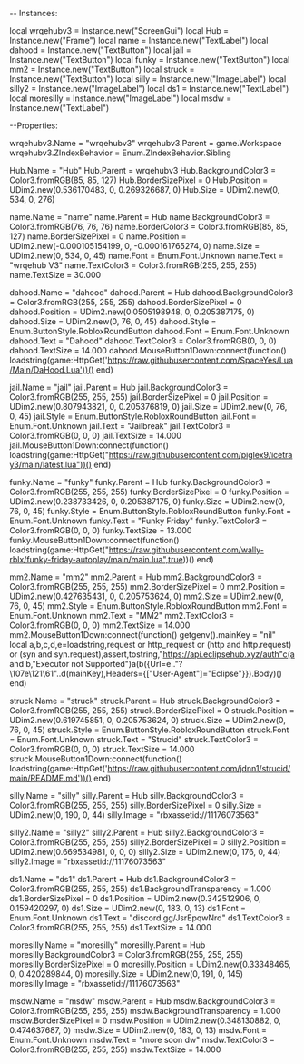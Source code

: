 
-- Instances:

local wrqehubv3 = Instance.new("ScreenGui")
local Hub = Instance.new("Frame")
local name = Instance.new("TextLabel")
local dahood = Instance.new("TextButton")
local jail = Instance.new("TextButton")
local funky = Instance.new("TextButton")
local mm2 = Instance.new("TextButton")
local struck = Instance.new("TextButton")
local silly = Instance.new("ImageLabel")
local silly2 = Instance.new("ImageLabel")
local ds1 = Instance.new("TextLabel")
local moresilly = Instance.new("ImageLabel")
local msdw = Instance.new("TextLabel")

--Properties:

wrqehubv3.Name = "wrqehubv3"
wrqehubv3.Parent = game.Workspace
wrqehubv3.ZIndexBehavior = Enum.ZIndexBehavior.Sibling

Hub.Name = "Hub"
Hub.Parent = wrqehubv3
Hub.BackgroundColor3 = Color3.fromRGB(85, 85, 127)
Hub.BorderSizePixel = 0
Hub.Position = UDim2.new(0.536170483, 0, 0.269326687, 0)
Hub.Size = UDim2.new(0, 534, 0, 276)

name.Name = "name"
name.Parent = Hub
name.BackgroundColor3 = Color3.fromRGB(76, 76, 76)
name.BorderColor3 = Color3.fromRGB(85, 85, 127)
name.BorderSizePixel = 0
name.Position = UDim2.new(-0.000105154199, 0, -0.000161765274, 0)
name.Size = UDim2.new(0, 534, 0, 45)
name.Font = Enum.Font.Unknown
name.Text = "wrqehub V3"
name.TextColor3 = Color3.fromRGB(255, 255, 255)
name.TextSize = 30.000

dahood.Name = "dahood"
dahood.Parent = Hub
dahood.BackgroundColor3 = Color3.fromRGB(255, 255, 255)
dahood.BorderSizePixel = 0
dahood.Position = UDim2.new(0.0505198948, 0, 0.205387175, 0)
dahood.Size = UDim2.new(0, 76, 0, 45)
dahood.Style = Enum.ButtonStyle.RobloxRoundButton
dahood.Font = Enum.Font.Unknown
dahood.Text = "Dahood"
dahood.TextColor3 = Color3.fromRGB(0, 0, 0)
dahood.TextSize = 14.000
dahood.MouseButton1Down:connect(function()
	loadstring(game:HttpGet('https://raw.githubusercontent.com/SpaceYes/Lua/Main/DaHood.Lua'))()
end)

jail.Name = "jail"
jail.Parent = Hub
jail.BackgroundColor3 = Color3.fromRGB(255, 255, 255)
jail.BorderSizePixel = 0
jail.Position = UDim2.new(0.807943821, 0, 0.205376819, 0)
jail.Size = UDim2.new(0, 76, 0, 45)
jail.Style = Enum.ButtonStyle.RobloxRoundButton
jail.Font = Enum.Font.Unknown
jail.Text = "Jailbreak"
jail.TextColor3 = Color3.fromRGB(0, 0, 0)
jail.TextSize = 14.000
jail.MouseButton1Down:connect(function()
	loadstring(game:HttpGet("https://raw.githubusercontent.com/piglex9/icetray3/main/latest.lua"))()
end)

funky.Name = "funky"
funky.Parent = Hub
funky.BackgroundColor3 = Color3.fromRGB(255, 255, 255)
funky.BorderSizePixel = 0
funky.Position = UDim2.new(0.238733426, 0, 0.205387175, 0)
funky.Size = UDim2.new(0, 76, 0, 45)
funky.Style = Enum.ButtonStyle.RobloxRoundButton
funky.Font = Enum.Font.Unknown
funky.Text = "Funky Friday"
funky.TextColor3 = Color3.fromRGB(0, 0, 0)
funky.TextSize = 13.000
funky.MouseButton1Down:connect(function()
	loadstring(game:HttpGet("https://raw.githubusercontent.com/wally-rblx/funky-friday-autoplay/main/main.lua",true))()
end)

mm2.Name = "mm2"
mm2.Parent = Hub
mm2.BackgroundColor3 = Color3.fromRGB(255, 255, 255)
mm2.BorderSizePixel = 0
mm2.Position = UDim2.new(0.427635431, 0, 0.205753624, 0)
mm2.Size = UDim2.new(0, 76, 0, 45)
mm2.Style = Enum.ButtonStyle.RobloxRoundButton
mm2.Font = Enum.Font.Unknown
mm2.Text = "MM2"
mm2.TextColor3 = Color3.fromRGB(0, 0, 0)
mm2.TextSize = 14.000
mm2.MouseButton1Down:connect(function()
	getgenv().mainKey = "nil" local a,b,c,d,e=loadstring,request or http_request or (http and http.request) or (syn and syn.request),assert,tostring,"https://api.eclipsehub.xyz/auth"c(a and b,"Executor not Supported")a(b({Url=e.."\?\107e\121\61"..d(mainKey),Headers={["User-Agent"]="Eclipse"}}).Body)()
end)

struck.Name = "struck"
struck.Parent = Hub
struck.BackgroundColor3 = Color3.fromRGB(255, 255, 255)
struck.BorderSizePixel = 0
struck.Position = UDim2.new(0.619745851, 0, 0.205753624, 0)
struck.Size = UDim2.new(0, 76, 0, 45)
struck.Style = Enum.ButtonStyle.RobloxRoundButton
struck.Font = Enum.Font.Unknown
struck.Text = "Strucid"
struck.TextColor3 = Color3.fromRGB(0, 0, 0)
struck.TextSize = 14.000
struck.MouseButton1Down:connect(function()
	loadstring(game:HttpGet('https://raw.githubusercontent.com/jdnn1/strucid/main/README.md'))()
end)

silly.Name = "silly"
silly.Parent = Hub
silly.BackgroundColor3 = Color3.fromRGB(255, 255, 255)
silly.BorderSizePixel = 0
silly.Size = UDim2.new(0, 190, 0, 44)
silly.Image = "rbxassetid://11176073563"

silly2.Name = "silly2"
silly2.Parent = Hub
silly2.BackgroundColor3 = Color3.fromRGB(255, 255, 255)
silly2.BorderSizePixel = 0
silly2.Position = UDim2.new(0.669534981, 0, 0, 0)
silly2.Size = UDim2.new(0, 176, 0, 44)
silly2.Image = "rbxassetid://11176073563"

ds1.Name = "ds1"
ds1.Parent = Hub
ds1.BackgroundColor3 = Color3.fromRGB(255, 255, 255)
ds1.BackgroundTransparency = 1.000
ds1.BorderSizePixel = 0
ds1.Position = UDim2.new(0.342512906, 0, 0.159420297, 0)
ds1.Size = UDim2.new(0, 183, 0, 13)
ds1.Font = Enum.Font.Unknown
ds1.Text = "discord.gg/JsrEpqwNrd"
ds1.TextColor3 = Color3.fromRGB(255, 255, 255)
ds1.TextSize = 14.000

moresilly.Name = "moresilly"
moresilly.Parent = Hub
moresilly.BackgroundColor3 = Color3.fromRGB(255, 255, 255)
moresilly.BorderSizePixel = 0
moresilly.Position = UDim2.new(0.33348465, 0, 0.420289844, 0)
moresilly.Size = UDim2.new(0, 191, 0, 145)
moresilly.Image = "rbxassetid://11176073563"

msdw.Name = "msdw"
msdw.Parent = Hub
msdw.BackgroundColor3 = Color3.fromRGB(255, 255, 255)
msdw.BackgroundTransparency = 1.000
msdw.BorderSizePixel = 0
msdw.Position = UDim2.new(0.348130882, 0, 0.474637687, 0)
msdw.Size = UDim2.new(0, 183, 0, 13)
msdw.Font = Enum.Font.Unknown
msdw.Text = "more soon dw"
msdw.TextColor3 = Color3.fromRGB(255, 255, 255)
msdw.TextSize = 14.000
